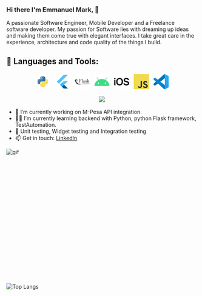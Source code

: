### Hi there I'm Emmanuel Mark, 👋

A passionate Software Engineer, Mobile Developer and a Freelance software developer. My passion for Software lies with dreaming up ideas and making them come true with elegant interfaces. I take great care in the experience, architecture and code quality of the things I build. 

## 🧰 Languages and Tools:
<p align="center">
<img src="https://raw.githubusercontent.com/github/explore/80688e429a7d4ef2fca1e82350fe8e3517d3494d/topics/python/python.png" alt="Python" height="40" style="vertical-align:top; margin:4px">
<img src="https://raw.githubusercontent.com/github/explore/80688e429a7d4ef2fca1e82350fe8e3517d3494d/topics/flutter/flutter.png" alt="Flutter" height="40" style="vertical-align:top; margin:4px">
<img src="https://raw.githubusercontent.com/github/explore/80688e429a7d4ef2fca1e82350fe8e3517d3494d/topics/flask/flask.png" alt="Flask" height="40" style="vertical-align:top; margin:4px">
<img src="https://raw.githubusercontent.com/github/explore/80688e429a7d4ef2fca1e82350fe8e3517d3494d/topics/android/android.png" alt="Android" height="40" style="vertical-align:top; margin:4px"> 
<img src="https://raw.githubusercontent.com/github/explore/80688e429a7d4ef2fca1e82350fe8e3517d3494d/topics/ios/ios.png" alt="IOS" height="40" style="vertical-align:top; margin:4px">  
<img src="https://raw.githubusercontent.com/github/explore/80688e429a7d4ef2fca1e82350fe8e3517d3494d/topics/javascript/javascript.png" alt="Javascript" height="40" style="vertical-align:top; margin:4px">
<img src="https://raw.githubusercontent.com/github/explore/80688e429a7d4ef2fca1e82350fe8e3517d3494d/topics/visual-studio-code/visual-studio-code.png" alt="VS Code" height="40" style="vertical-align:top; margin:4px">  
</p>

<p align="center">
  <a href="https://skillicons.dev">
    <img src="https://skillicons.dev/icons?i=androidstudio,devto,bots,django,figma,pytorch,firebase,flask,py,r,gradle,github,mysql,githubactions,maven,linux" />
  </a>
</p>

</p>

- 🔭 I’m currently working on M-Pesa API integration.
- 👨‍💻 I’m currently learning backend with Python, python Flask framework, TestAutomation.
- 🤔 Unit testing, Widget testing and Integration testing
- 📫 Get in touch: [LinkedIn](https://www.linkedin.com/in/emmanuel-ndaliro-501771124/)


<p><img align="right" alt="gif" src="https://user-images.githubusercontent.com/33391934/143764854-94adc43f-03f6-4a94-84df-603ac5b98737.gif" width="525" height="355"/></p>


![Top Langs](https://github-readme-stats.vercel.app/api/top-langs/?username=kram254&theme=tokyonight)






<!--
**kram254/kram254** is a ✨ _special_ ✨ repository because its `README.md` (this file) appears on your GitHub profile.
![giphy](https://user-images.githubusercontent.com/33391934/143764854-94adc43f-03f6-4a94-84df-603ac5b98737.gif)
![GitHub Stats](https://github-readme-stats.vercel.app/api?username=kram254&theme=merko)
Here are some ideas to get you started:

- 📫 How to reach me: [LinkedIn](https://www.linkedin.com/in/emmanuel-ndaliro-501771124/)
- 📧 Mail me [here]|

- 🔭 I’m currently working on ...
- 🌱 I’m currently learning ...
- 👯 I’m looking to collaborate on ...
- 🤔 I’m looking for help with ...
- 💬 Ask me about ...
- 📫 How to reach me: ...
- 😄 Pronouns: ...
- ⚡ Fun fact: ...
-->
